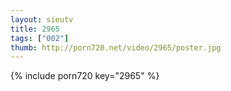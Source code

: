 ```yaml
--- 
layout: sieutv
title: 2965
tags: ["002"]
thumb: http://porn720.net/video/2965/poster.jpg
---
```

{% include porn720 key="2965" %} 
